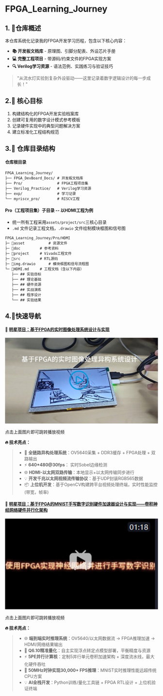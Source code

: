 # FPGA_Learning_Journey

## **1. 🎯仓库概述**

本仓库系统化记录我的FPGA开发学习历程，包含以下核心内容：  

- **📚 开发板文档库** - 原理图、引脚分配表、外设芯片手册  
- **💻 完整工程项目** - 带源码/约束文件的FPGA实现方案  
- **🔍 Verilog学习资源** - 语法范例、实践练习与验证技巧  

> "从流水灯实验到复杂外设驱动——这里记录着数字逻辑设计的每一步成长！"

## 2.🌟 核心目标

1. 构建结构化的FPGA开发实验档案库  
2. 创建可复用的数字设计模式参考模板  
3. 记录硬件实现中的典型问题解决方案  
4. 建立标准化工程结构规范  

## 3.📂 仓库目录结构

#### 仓库根目录

```
FPGA_Learning_Journey/
├── FPGA_DevBoard_Docs/ # 开发板文档库
├── Pro/ 				# FPGA工程项目集
├── Verilog_Practice/ 	# Verilog学习资源
├── exp/				# 学习记录
└── myriscv_pro/		# RISCV工程
```

#### Pro（工程项目集）子目录 -- 以HDMI工程为例

- 统一所有工程采用`assets/project/src`三核心目录
- `.md` 文件记录工程文档，`.drawio` 文件绘制模块框图和信号图

```
FPGA_Learning_Journey/Pro/HDMI
├─ 📁asset			# 资源文件
├─ 📁doc			# 参考资料
├─ 📁project		# Vivado工程文件
├─ 📁src			# RTL源码
├─ 📄img.drawio		# 模块框图和信号流程图
└─ 📄HDMI.md		# 工程文档（含以下内容）
   ├── ## 实验目标
   ├── ## 理论基础
   ├── ## 硬件资源
   ├── ## 实战演练
   ├── ## 程序设计
   └── ## 实验结果
```

## 4.🚀快速导航

#### 🌟 [明星项目：基于FPGA的实时图像处理系统设计与实现](./Pro/OV5640_DDR3_HDMI_UDP_sobel___v3)

[![vedio_face](Pro/OV5640_DDR3_HDMI_UDP_sobel___v3/aseet/vedio_face.png)](https://www.bilibili.com/video/BV1REgXzjESP/?vd_source=e8f3da2949bc8fe3a5314746bc8d1f2d)

点击上面图片即可跳转播放视频

**🔥 技术亮点：**

> - 🚀 **全链路异构处理系统**：OV5640采集 + DDR3缓存 + FPGA处理 + 双路输出
> - ⚡ **640*480@30fps**： 实时Sobel边缘检测
> - 🌐 **HDMI-以太网双路传输**：本地显示+以太网传输同步进行
> - 💡 **开发千兆以太网视频流传输协议**：基于UDP封装RGB565数据
> - 📦 **上位机开发**：基于OpenCV构建跨平台视频处理终端，实时性能监控(带宽，帧率)

#### 🌟 [明星项目：基于FPGA的MNIST手写数字识别硬件加速器设计与实现——卷积神经网络硬件并行化架构](./Pro/CNN___)

[![vedio_face](Pro/CNN___/aseet/vedio_face.png)](https://www.bilibili.com/video/BV1zS3szLEP7/?vd_source=e8f3da2949bc8fe3a5314746bc8d1f2d)

点击上面图片即可跳转播放视频

**🔥 技术亮点：**

> - 🌐 **端到端实时推理系统**：OV5640/以太网数据流 → FPGA推理加速 → HDMI/网络结果输出
> - 🧮 **Q6.10精准量化**：自主实现浮点转定点模型部署，平衡精度与资源
> - ⚡ **5PE并行计算核**：定制5并行单元卷积加速架构 + 深度流水线，最大化硬件吞吐
> - 🚀 **50MHz时钟实现30,000+ FPS推理**：MNIST实时推理性能远超传统CPU方案
> - 💡 **AI全栈开发**：Python训练/量化工具链 + FPGA RTL设计 + 上位机验证终端
